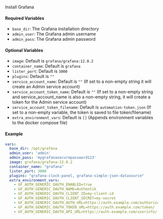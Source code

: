 Install Grafana

#### Required Variables
- `base_dir`: The Grafana installation directory
- `admin_user`: The Grafana admin username
- `admin_pass`: The Grafana admin password

#### Optional Variables
- `image`: Default is `grafana/grafana:12.0.2`
- `container_name`: Default is `grafana`
- `lister_port`: Default is `3000`
- `plugins`: Default is `""`
- `service_account_name`: Default is `""` (If set to a non-empty string it will create an Admin service account)
- `service_account_token_name`: Default is `""` (If set to a non-empty string and service_account_name is also a non-empty string, it will create a token for the Admin service account)
- `service_account_token_filename`: Default is `automation-token.json` (If set to a non-empty variable, the token is saved to file token/filename)
- `extra_environment_vars`: Default is `[]` (Appends environment variables to the docker compose file)
  
#### Example
```yaml
vars:
  base_dir: /opt/grafana
  admin_user: 'admin'
  admin_pass: 'mygrafanasecurepassword123'
  image: grafana/grafana:12.0.2
  container_name: "grafana"
  lister_port: 3000
  plugins: "grafana-clock-panel, grafana-simple-json-datasource"
  extra_environment_vars:
    - GF_AUTH_GENERIC_OAUTH_ENABLED=true
    - GF_AUTH_GENERIC_OAUTH_NAME=Authentik
    - GF_AUTH_GENERIC_OAUTH_CLIENT_ID=my-client-id
    - GF_AUTH_GENERIC_OAUTH_CLIENT_SECRET=my-secret
    - GF_AUTH_GENERIC_OAUTH_AUTH_URL=https://auth.example.com/authorize/
    - GF_AUTH_GENERIC_OAUTH_TOKEN_URL=https://auth.example.com/token/
    - GF_AUTH_GENERIC_OAUTH_API_URL=https://auth.example.com/userinfo/
```
